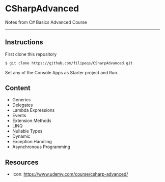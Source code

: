 # CSharpAdvanced

Notes from C# Basics Advanced Course

---

## Instructions

First clone this repository

```bash
$ git clone https://github.com/filipeqs/CSharpAdvanced.git
```

Set any of the Console Apps as Starter project and Run.

## Content

- Generics
- Delegates
- Lambda Expressions
- Events
- Extension Methods
- LINQ
- Nullable Types
- Dynamic
- Exception Handling
- Asynchronous Programming

## Resources

- Icon: https://www.udemy.com/course/csharp-advanced/
